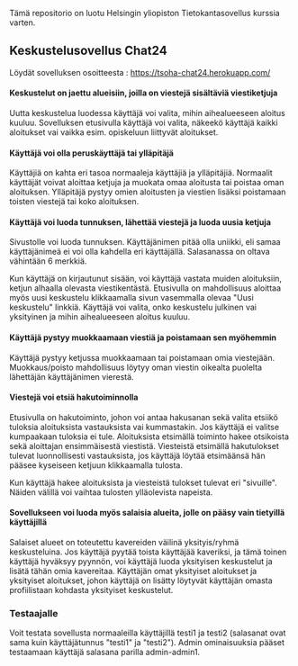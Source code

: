 Tämä repositorio on luotu Helsingin yliopiston Tietokantasovellus kurssia varten.

## Keskustelusovellus Chat24
Löydät sovelluksen osoitteesta : https://tsoha-chat24.herokuapp.com/

#### Keskustelut on jaettu alueisiin, joilla on viestejä sisältäviä viestiketjuja
Uutta keskustelua luodessa käyttäjä voi valita, mihin aihealueeseen aloitus kuuluu. Sovelluksen etusivulla käyttäjä voi valita, näkeekö käyttäjä kaikki aloitukset vai vaikka esim. opiskeluun liittyvät aloitukset.

#### Käyttäjä voi olla peruskäyttäjä tai ylläpitäjä
Käyttäjiä on kahta eri tasoa normaaleja käyttäjiä ja ylläpitäjiä. Normaalit käyttäjät voivat aloittaa ketjuja ja muokata omaa aloitusta tai poistaa oman aloituksen. Ylläpitäjä pystyy omien aloitusten ja viestien lisäksi poistamaan toisten viestejä tai koko aloituksen.

#### Käyttäjä voi luoda tunnuksen, lähettää viestejä ja luoda uusia ketjuja
Sivustolle voi luoda tunnuksen. Käyttäjänimen pitää olla uniikki, eli samaa käyttäjänimeä ei voi olla kahdella eri käyttäjällä. Salasanassa on oltava vähintään 6 merkkiä.

Kun käyttäjä on kirjautunut sisään, voi käyttäjä vastata muiden aloituksiin, ketjun alhaalla olevasta viestikentästä. Etusivulla on mahdollisuus aloittaa myös uusi keskustelu klikkaamalla sivun vasemmalla olevaa "Uusi keskustelu" linkkiä. Käyttäjä voi valita, onko keskustelu julkinen vai yksityinen ja mihin aihealueeseen aloitus kuuluu.

#### Käyttäjä pystyy muokkaamaan viestiä ja poistamaan sen myöhemmin
Käyttäjä pystyy ketjussa muokkaamaan tai poistamaan omia viestejään. Muokkaus/poisto mahdollisuus löytyy oman viestin oikealta puolelta lähettäjän käyttäjänimen vierestä.

#### Viestejä voi etsiä hakutoiminnolla
Etusivulla on hakutoiminto, johon voi antaa hakusanan sekä valita etsiikö tuloksia aloituksista vastauksista vai kummastakin. Jos käyttäjä ei valitse kumpaakaan tuloksia ei tule. Aloituksista etsimällä toiminto hakee otsikoista sekä aloittajan ensimmäisestä viestistä. Viesteistä etsimällä hakutulokset tulevat luonnollisesti vastauksista, jos käyttäjä löytää etsimäänsä hän pääsee kyseiseen ketjuun klikkaamalla tulosta.

Kun käyttäjä hakee aloituksista ja viesteistä tulokset tulevat eri "sivuille". Näiden välillä voi vaihtaa tulosten ylläolevista napeista.

#### Sovellukseen voi luoda myös salaisia alueita, jolle on pääsy vain tietyillä käyttäjillä
Salaiset alueet on toteutettu kavereiden väilinä yksityis/ryhmä keskusteluina. Jos käyttäjä pyytää toista käyttäjää kaveriksi, ja tämä toinen käyttäjä hyväksyy pyynnön, voi käyttäjä luoda yksityisen keskustelut ja lisätä tähän omia kavereitaa. Käyttäjän omat yksityiset aloitukset ja yksityiset aloitukset, johon käyttäjä on lisätty löytyvät käyttäjän omasta profiilistaan kohdasta yksityiset keskustelut.


### Testaajalle
Voit testata sovellusta normaaleilla käyttäjillä testi1 ja testi2 (salasanat ovat sama kuin käyttäjätunnus "testi1" ja "testi2"). Admin ominaisuuksia pääset testaamaan käyttäjä salasana parilla admin-admin1.
